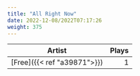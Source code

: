```yaml
---
title: "All Right Now"
date: 2022-12-08/2022T07:17:26
weight: 375
---
```




 Artist | Plays 
----- | -----:
[Free]({{< ref "a39871">}}) | 1
